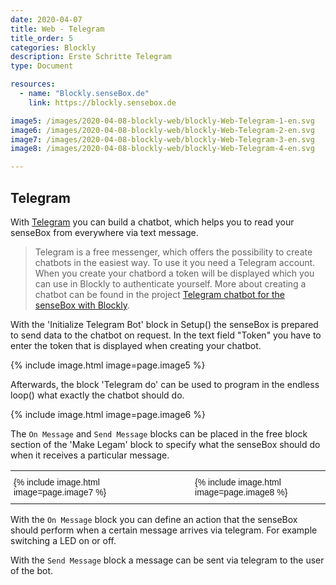 ```yaml
---
date: 2020-04-07
title: Web - Telegram
title_order: 5
categories: Blockly
description: Erste Schritte Telegram
type: Document

resources:
  - name: "Blockly.senseBox.de"
    link: https://blockly.sensebox.de

image5: /images/2020-04-08-blockly-web/blockly-Web-Telegram-1-en.svg
image6: /images/2020-04-08-blockly-web/blockly-Web-Telegram-2-en.svg
image7: /images/2020-04-08-blockly-web/blockly-Web-Telegram-3-en.svg
image8: /images/2020-04-08-blockly-web/blockly-Web-Telegram-4-en.svg

---
```


## Telegram
With [Telegram](https://www.telegram.org) you can build a chatbot, which helps you to read your senseBox from everywhere via text message. 

> Telegram is a free messenger, which offers the possibility to create chatbots in the easiest way. To use it you need a Telegram account. When you create your chatbord a token will be displayed which you can use in Blockly to authenticate yourself. More about creating a chatbot can be found in the project [Telegram chatbot for the senseBox with Blockly](https://sensebox.de/projects/de/2019-12-15-telegram-blockly).

With the 'Initialize Telegram Bot' block in Setup() the senseBox is prepared to send data to the chatbot on request. In the text field "Token" you have to enter the token that is displayed when creating your chatbot.

{% include image.html image=page.image5 %}

Afterwards, the block 'Telegram do' can be used to program in the endless loop() what exactly the chatbot should do.

{% include image.html image=page.image6 %}

The `On Message` and `Send Message` blocks can be placed in the free block section of the 'Make Legam' block to specify what the senseBox should do when it receives a particular message.

<table style="border-collapse:collapse;border-spacing:0;border:none" class="tg"><tr><th style="font-family:Arial, sans-serif;font-size:14px;font-weight:normal;padding:10px 5px;border-style:solid;border-width:0px;overflow:hidden;word-break:normal;text-align:left;vertical-align:middle">{% include image.html image=page.image7 %}</th><th style="font-family:Arial, sans-serif;font-size:14px;font-weight:normal;padding:10px 5px;border-style:solid;border-width:0px;overflow:hidden;word-break:normal;text-align:left;vertical-align:top">&nbsp;&nbsp;&nbsp;&nbsp;&nbsp;&nbsp;&nbsp;&nbsp;&nbsp;&nbsp;&nbsp;&nbsp;&nbsp;&nbsp;&nbsp;&nbsp;&nbsp;</th><th style="font-family:Arial, sans-serif;font-size:14px;font-weight:normal;padding:10px 5px;border-style:solid;border-width:0px;overflow:hidden;word-break:normal;text-align:left;vertical-align:top">{% include image.html image=page.image8 %}</th></tr></table>

With the `On Message` block you can define an action that the senseBox should perform when a certain message arrives via telegram. For example switching a LED on or off.

With the `Send Message` block a message can be sent via telegram to the user of the bot.